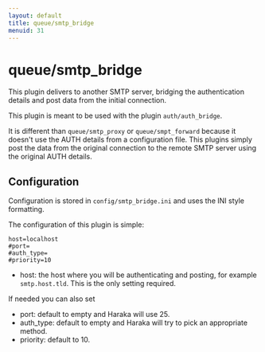```yaml
---
layout: default
title: queue/smtp_bridge
menuid: 31
---
```

queue/smtp\_bridge
===============

This plugin delivers to another SMTP server, bridging the authentication
details and post data from the initial connection.

This plugin is meant to be used with the plugin `auth/auth_bridge`.

It is different than `queue/smtp_proxy` or `queue/smpt_forward` because
it doesn't use the AUTH details from a configuration file. This plugins
simply post the data from the original connection to the remote SMTP server
using the original AUTH details.

Configuration
-------------

Configuration is stored in `config/smtp_bridge.ini` and uses the INI
style formatting.

The configuration of this plugin is simple:

    host=localhost
    #port=
    #auth_type=
    #priority=10

* host: the host where you will be authenticating and posting,
for example `smtp.host.tld`. This is the only setting required.

If needed you can also set

* port: default to empty and Haraka will use 25.
* auth_type: default to empty and Haraka will try to pick an appropriate method.
* priority: default to 10.



